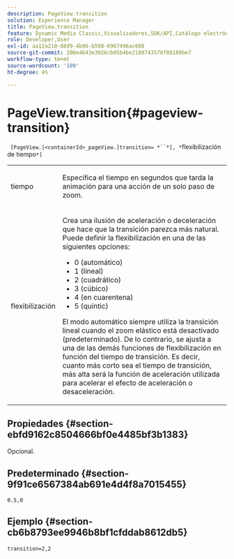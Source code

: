 ```yaml
---
description: PageView.transition
solution: Experience Manager
title: PageView.transition
feature: Dynamic Media Classic,Visualizadores,SDK/API,Catálogo electrónico
role: Developer,User
exl-id: aa12a210-88d9-4b96-b598-6967496ac668
source-git-commit: 206e4643e3926cb85b4be2189743578f88180be7
workflow-type: tm+mt
source-wordcount: '109'
ht-degree: 4%

---
```


# PageView.transition{#pageview-transition}

` [PageView.|<containerId>_pageView.]transition= *``*[, *`flexibilización de tiempo`*]`

<table id="table_E314540D347D47699C04EB80D20C0721"> 
 <tbody> 
  <tr> 
   <td colname="col1"> <p> <span class="codeph"><span class="varname"> tiempo</span></span> </p> </td> 
   <td colname="col2"> <p> Especifica el tiempo en segundos que tarda la animación para una acción de un solo paso de zoom. </p> </td> 
  </tr> 
  <tr> 
   <td colname="col1"> <p><span class="codeph"><span class="varname"> flexibilización</span></span> </p> </td> 
   <td colname="col2"> <p> Crea una ilusión de aceleración o deceleración que hace que la transición parezca más natural. Puede definir la flexibilización en una de las siguientes opciones: </p> <p> 
     <ul id="ul_DA0D1CF2F2484410BFCCACA86661702E"> 
      <li id="li_93A2D53A53314D9594CEDC9EB20381D4">0 (automático) </li> 
      <li id="li_AD6A1F03DE544959BC4AA0DD97494F8C"> 1 (lineal) </li> 
      <li id="li_816A3CE796E3415B9650DDA204412A6A"> 2 (cuadrático) </li> 
      <li id="li_EF00BF6CA2AA48FEB54015FFBA9F8DD4"> 3 (cúbico) </li> 
      <li id="li_F3CB7F0821AF489C84A0CA155F5031A2"> 4 (en cuarentena) </li> 
      <li id="li_F5B844DAF4CC453CA58BF09A660D139F"> 5 (quintic) </li> 
     </ul> </p> <p>El modo automático siempre utiliza la transición lineal cuando el zoom elástico está desactivado (predeterminado). De lo contrario, se ajusta a una de las demás funciones de flexibilización en función del tiempo de transición. Es decir, cuanto más corto sea el tiempo de transición, más alta será la función de aceleración utilizada para acelerar el efecto de aceleración o desaceleración. </p> </td> 
  </tr> 
 </tbody> 
</table>

## Propiedades {#section-ebfd9162c8504666bf0e4485bf3b1383}

Opcional.

## Predeterminado {#section-9f91ce6567384ab691e4d4f8a7015455}

`0.5,0`

## Ejemplo {#section-cb6b8793ee9946b8bf1cfddab8612db5}

`transition=2,2`
